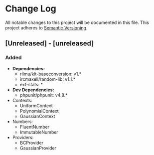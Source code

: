 # Change Log
All notable changes to this project will be documented in this file.
This project adheres to [Semantic Versioning](http://semver.org/).

## [Unreleased] - [unreleased]
### Added
- **Dependencies:** 
  - riimu/kit-baseconversion: v1.*
  - ircmaxell/random-lib: v1.1.*
  - ext-stats: *
- **Dev Dependencies:**
  - phpunit/phpunit: v4.8.*
- Contexts:
  - UniformContext
  - PolynomialContext
  - GaussianContext
- Numbers:
  - FluentNumber
  - ImmutableNumber
- Providers:
  - BCProvider
  - GaussianProvider
